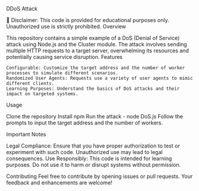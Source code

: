 DDoS Attack

🚨 Disclaimer: This code is provided for educational purposes only. Unauthorized use is strictly prohibited.
Overview

This repository contains a simple example of a DoS (Denial of Service) attack using Node.js and the Cluster module. The attack involves sending multiple HTTP requests to a target server, overwhelming its resources and potentially causing service disruption.
Features

    Configurable: Customize the target address and the number of worker processes to simulate different scenarios.
    Randomized User Agents: Requests use a variety of user agents to mimic different clients.
    Learning Purposes: Understand the basics of DoS attacks and their impact on targeted systems.

Usage

Clone the repository 
Install npm 
Run the attack - node DoS.js 
Follow the prompts to input the target address and the number of workers.

Important Notes

Legal Compliance: Ensure that you have proper authorization to test or experiment with such code. Unauthorized use may lead to legal consequences.
Use Responsibly: This code is intended for learning purposes. Do not use it to harm or disrupt systems without permission.

Contributing Feel free to contribute by opening issues or pull requests. Your feedback and enhancements are welcome!
